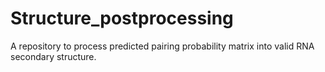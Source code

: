 # Structure_postprocessing
A repository to process predicted pairing probability matrix into valid RNA secondary structure.